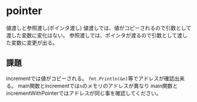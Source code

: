 # pointer

値渡しと参照渡し(ポインタ渡し)
値渡しでは、値がコピーされるので引数として渡した変数に変化はない。
参照渡しでは、ポインタが渡るので引数として渡した変数に変更が出る。
## 課題
incrementでは値がコピーされる。
`fmt.Println(&n)`等でアドレスが確認出来る。
main関数とincrementでは`n`のメモリのアドレスが異なり
main関数とincrementWithPointerではアドレスが同じ事を確認してください。
